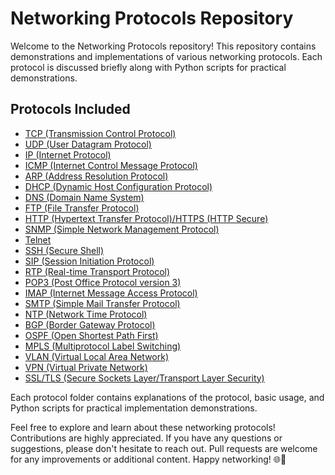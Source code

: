 # Networking Protocols Repository

Welcome to the Networking Protocols repository! This repository contains demonstrations and implementations of various networking protocols. Each protocol is discussed briefly along with Python scripts for practical demonstrations.

## Protocols Included

- [TCP (Transmission Control Protocol)](https://github.com/neyaadeez/networking-protocols/tree/main/TCP)
- [UDP (User Datagram Protocol)](https://github.com/neyaadeez/networking-protocols/tree/main/UDP)
- [IP (Internet Protocol)](https://github.com/neyaadeez/networking-protocols/tree/main/IP)
- [ICMP (Internet Control Message Protocol)](https://github.com/neyaadeez/networking-protocols/tree/main/ICMP)
- [ARP (Address Resolution Protocol)](https://github.com/neyaadeez/networking-protocols/tree/main/ARP)
- [DHCP (Dynamic Host Configuration Protocol)](https://github.com/neyaadeez/networking-protocols/tree/main/DHCP)
- [DNS (Domain Name System)](https://github.com/neyaadeez/networking-protocols/tree/main/DNS)
- [FTP (File Transfer Protocol)](https://github.com/neyaadeez/networking-protocols/tree/main/FTP)
- [HTTP (Hypertext Transfer Protocol)/HTTPS (HTTP Secure)](https://github.com/neyaadeez/networking-protocols/tree/main/HTTP(S))
- [SNMP (Simple Network Management Protocol)](https://github.com/neyaadeez/networking-protocols/tree/main/SNMP)
- [Telnet](https://github.com/neyaadeez/networking-protocols/tree/main/TELNET)
- [SSH (Secure Shell)](https://github.com/neyaadeez/networking-protocols/tree/main/SSH)
- [SIP (Session Initiation Protocol)](https://github.com/neyaadeez/networking-protocols/tree/main/SIP)
- [RTP (Real-time Transport Protocol)](https://github.com/neyaadeez/networking-protocols/tree/main/RTP)
- [POP3 (Post Office Protocol version 3)](https://github.com/neyaadeez/networking-protocols/tree/main/POP3)
- [IMAP (Internet Message Access Protocol)](https://github.com/neyaadeez/networking-protocols/tree/main/IMAP)
- [SMTP (Simple Mail Transfer Protocol)](https://github.com/neyaadeez/networking-protocols/tree/main/SMTP)
- [NTP (Network Time Protocol)](https://github.com/neyaadeez/networking-protocols/tree/main/NTP)
- [BGP (Border Gateway Protocol)](https://github.com/neyaadeez/networking-protocols/tree/main/BGP)
- [OSPF (Open Shortest Path First)](https://github.com/neyaadeez/networking-protocols/tree/main/OSPF)
- [MPLS (Multiprotocol Label Switching)](https://github.com/neyaadeez/networking-protocols/tree/main/MPLS)
- [VLAN (Virtual Local Area Network)](https://github.com/neyaadeez/networking-protocols/tree/main/VLAN)
- [VPN (Virtual Private Network)](https://github.com/neyaadeez/networking-protocols/tree/main/VPN)
- [SSL/TLS (Secure Sockets Layer/Transport Layer Security)](https://github.com/neyaadeez/networking-protocols/tree/main/SSL_TLS)

Each protocol folder contains explanations of the protocol, basic usage, and Python scripts for practical implementation demonstrations.

Feel free to explore and learn about these networking protocols! Contributions are highly appreciated. If you have any questions or suggestions, please don't hesitate to reach out. Pull requests are welcome for any improvements or additional content. Happy networking! 🌐🚀
